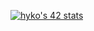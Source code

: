 [![hyko's 42 stats](https://badge42.vercel.app/api/v2/cl5ez2ocg001109l8r274trz9/stats?cursusId=21&coalitionId=88)](https://github.com/JaeSeoKim/badge42)
